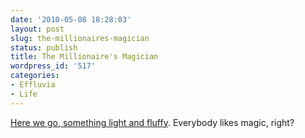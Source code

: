 ```yaml
---
date: '2010-05-08 18:28:03'
layout: post
slug: the-millionaires-magician
status: publish
title: The Millionaire's Magician
wordpress_id: '517'
categories:
- Effluvia
- Life
---
```


[Here we go, something light and fluffy](http://www.nytimes.com/2010/03/07/nyregion/07magician.html?pagewanted=all).  Everybody likes magic, right?
